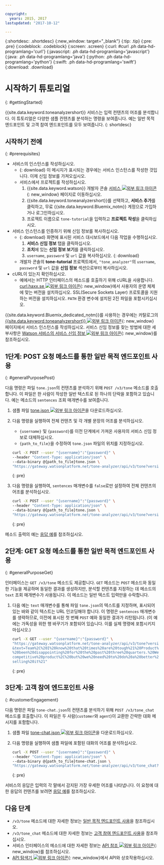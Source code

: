```yaml
---

copyright:
  years: 2015, 2017
lastupdated: "2017-10-12"

---
```


{:shortdesc: .shortdesc}
{:new_window: target="_blank"}
{:tip: .tip}
{:pre: .pre}
{:codeblock: .codeblock}
{:screen: .screen}
{:curl: #curl .ph data-hd-programlang='curl'}
{:javascript: .ph data-hd-programlang='javascript'}
{:java: .ph data-hd-programlang='java'}
{:python: .ph data-hd-programlang='python'}
{:swift: .ph data-hd-programlang='swift'}
{:download: .download}

# 시작하기 튜토리얼
{: #gettingStarted}

{{site.data.keyword.toneanalyzershort}} 서비스는 입력 컨텐츠의 어조를 분석합니다. 이 튜토리얼은 다양한 샘플 컨텐츠를 분석하는 명령을 보여줍니다. 예는 일반 목적 엔드포인트 및 고객 참여 엔드포인트를 모두 보여줍니다.
{: shortdesc}

## 시작하기 전에
{: #prerequisites}

- 서비스의 인스턴스를 작성하십시오.
    - {: download} 이 메시지가 표시되는 경우에는 서비스 인스턴스를 작성한 것입니다. 이제 신임 정보를 가져오십시오.
    - 서비스에서 프로젝트를 작성하십시오.
        1.  {{site.data.keyword.watson}} 개발자 콘솔 [서비스 ![외부 링크 아이콘](../../icons/launch-glyph.svg "외부 링크 아이콘")](https://console.{DomainName}/developer/watson/services){: new_window} 페이지로 이동하십시오.
        1.  {{site.data.keyword.toneanalyzershort}}를 선택하고, **서비스 추가**를 클릭하고, 무료 {{site.data.keyword.Bluemix_notm}} 계정으로 가입하거나 로그인하십시오.
        1.  프로젝트 이름으로 `tone-tutorial`을 입력하고 **프로젝트 작성**을 클릭하십시오.
- 서비스 인스턴스를 인증하기 위해 신임 정보를 복사하십시오.
    - {: download} 화면에 표시된 서비스 대시보드에서 다음 작업을 수행하십시오.
        1.  **서비스 신임 정보** 탭을 클릭하십시오.
        1.  **조치**에 있는 **신임 정보 보기**를 클릭하십시오.
        1.  `username`, `password` 및 `url` 값을 복사하십시오.
        {: download}
    - 개발자 콘솔의 **tone-tutorial** 프로젝트에서, `"tone_analyzer"`의 `username`,  `password` 및 `url` 값을 **신임 정보** 섹션으로부터 복사하십시오.
- cURL이 있는지 확인하십시오.
    - 예에서는 HTTP 인터페이스의 메소드를 호출하기 위해 cURL을 사용합니다. [curl.haxx.se ![외부 링크 아이콘](../../icons/launch-glyph.svg "외부 링크 아이콘")](https://curl.haxx.se/){: new_window}에서 사용자의 운영 체제에 맞는 버전을 설치하십시오. SSL(Secure Sockets Layer) 프로토콜을 지원하는 버전을 설치하십시오. `PATH` 환경 변수에 설치된 2진 파일을 포함시키십시오.

<!-- Remove this text after dedicated instances have the Developer Console: begin -->

{{site.data.keyword.Bluemix_dedicated_notm}}를 사용하는 경우에는 카탈로그의 [{{site.data.keyword.toneanalyzershort}} ![외부 링크 아이콘](../../icons/launch-glyph.svg "외부 링크 아이콘")](https://console.{DomainName}/catalog/services/tone-analyzer/){: new_window} 페이지에서 서비스 인스턴스를 작성하십시오. 서비스 신임 정보를 찾는 방법에 대한 세부사항은 [Watson 서비스의 서비스 신임 정보 ![외부 링크 아이콘](../../icons/launch-glyph.svg "외부 링크 아이콘")](/docs/services/watson/getting-started-credentials.html#getting-credentials-manually){: new_window}를 참조하십시오.

<!-- Remove this text after dedicated instances have the Developer Console: end -->

## 1단계: POST 요청 메소드를 통한 일반 목적 엔드포인트 사용
{: #generalPurposePost}

다음 명령은 파일 `tone.json`의 컨텐츠를 분석하기 위해 `POST /v3/tone` 메소드를 호출합니다. 이 파일은 한 사람이 작성한 일반 텍스트로 된 하나의 단락을 포함하고 있습니다. 예는 메소드의 `sentences` 조회 매개변수를 보여줍니다.

1.  샘플 파일 <a target="_blank" href="https://watson-developer-cloud.github.io/doc-tutorial-downloads/tone-analyzer/tone.json" download="tone.json">tone.json <img src="../../icons/launch-glyph.svg" alt="외부 링크 아이콘" title="외부 링크 아이콘" class="style-scope doc-content"></a>을 다운로드하십시오.
1.  다음 명령을 실행하여 전체 컨텐츠 및 각 개별 문장의 어조를 분석하십시오.
    -   `{username}` 및 `{password}`를 이전 단계에서 가져온 사용자의 서비스 신임 정보로 대체하십시오.
    -   `{path_to_file}`을 수정하여 `tone.json` 파일의 위치를 지정하십시오.

    ```bash
    curl -X POST --user "{username}":"{password}" \
    --header "Content-Type: application/json" \
    --data-binary @{path_to_file}tone.json \
    "https://gateway.watsonplatform.net/tone-analyzer/api/v3/tone?version=2017-09-21"
    ```
    {: pre}

1.  다음 명령을 실행하여, `sentences` 매개변수를 `false`로만 설정하여 전체 컨텐츠의 어조를 분석하십시오.

    ```bash
    curl -X POST --user "{username}":"{password}" \
    --header "Content-Type: application/json" \
    --data-binary @{path_to_file}tone.json \
    "https://gateway.watsonplatform.net/tone-analyzer/api/v3/tone?version=2017-09-21&sentences=false" \
    ```
    {: pre}

메소드 출력의 예는 [응답 예](/docs/services/tone-analyzer/using-tone.html#exampleResponse)를 참조하십시오.

## 2단계: GET 요청 메소드를 통한 일반 목적 엔드포인트 사용
{: #generalPurposeGet}

인터페이스는 `GET /v3/tone` 메소드도 제공합니다. `GET` 메소드는 `POST` 메소드와 동일한 기능을 제공하며 동일한 결과를 생성하지만, 분석할 컨텐츠를 지정하는 데 메소드의 `text` 조회 매개변수가 사용됩니다. 이 메소드는 일반 텍스트 입력만을 수락합니다.

1.  다음 예는 `text` 매개변수를 통해 파일 `tone.json`의 텍스트를 지정하며, 표시되어 있는 바와 같이 텍스트는 URL 인코딩해야 합니다. 이 명령은 `sentences` 매개변수를 생략하므로, 이전에 표시된 첫 번째 `POST` 예와 동일한 결과가 리턴됩니다. (이 예에는 가독성을 위한 행 바꾸기가 포함되어 있습니다. 이를 실제 명령에 포함시키지 마십시오.)

    ```bash
    curl -X GET --user "{username}":"{password}" \
    "https://gateway.watsonplatform.net/tone-analyzer/api/v3/tone?version=2017-09-21
    &text=Team%2C%20I%20know%20that%20times%20are%20tough%21%20Product%20sales%20have
    %20been%20disappointing%20for%20the%20past%20three%20quarters.%20We%20have%20a%20
    competitive%20product%2C%20but%20we%20need%20to%20do%20a%20better%20job%20of%20
    selling%20it%21"
    ```
    {: pre}

## 3단계: 고객 참여 엔드포인트 사용
{: #customerEngagement}

다음 명령은 파일 `tone-chat.json`의 컨텐츠를 분석하기 위해 `POST /v3/tone_chat` 메소드를 호출합니다. 이 파일은 두 사람(<code>customer</code>와 <code>agent</code>)이 교환한 간략한 대화 메시지를 포함합니다.

1.  샘플 파일 <a target="_blank" href="https://watson-developer-cloud.github.io/doc-tutorial-downloads/tone-analyzer/tone-chat.json" download="tone-chat.json">tone-chat.json <img src="../../icons/launch-glyph.svg" alt="외부 링크 아이콘" title="외부 링크 아이콘" class="style-scope doc-content"></a>을 다운로드하십시오.
1.  다음 명령을 실행하여 샘플 파일에 포함된 대화의 어조를 분석하십시오.

    ```bash
    curl -X POST --user "{username}":"{password}" \
    --header "Content-Type: application/json" \
    --data-binary @{path_to_file}tone-chat.json \
    "https://gateway.watsonplatform.net/tone-analyzer/api/v3/tone_chat?version=2017-09-21"
    ```
    {: pre}

서비스의 응답은 입력의 각 말에서 감지된 가장 우세한 어조를 나타냅니다. 이 요청에 대한 응답의 컨텐츠를 보려면 [응답 예](/docs/services/tone-analyzer/using-tone-chat.html#exampleResponse)를 참조하십시오.

## 다음 단계

-   `/v3/tone` 메소드에 대한 자세한 정보는 [일반 목적 엔드포인트 사용](/docs/services/tone-analyzer/using-tone.html)을 참조하십시오.
-   `/v3/tone_chat` 메소드에 대한 자세한 정보는 [고객 참여 엔드포인트 사용](/docs/services/tone-analyzer/using-tone-chat.html)을 참조하십시오.
-   서비스 인터페이스의 메소드에 대한 자세한 정보는 [API 참조 ![외부 링크 아이콘](../../icons/launch-glyph.svg "외부 링크 아이콘")](https://www.ibm.com/watson/developercloud/tone-analyzer/api/v3/){: new_window}를 참조하십시오.
-   [API 탐색기 ![외부 링크 아이콘](../../icons/launch-glyph.svg "외부 링크 아이콘")](https://watson-api-explorer.mybluemix.net/apis/tone-analyzer-v3){: new_window}에서 API와 상호작용하십시오.
